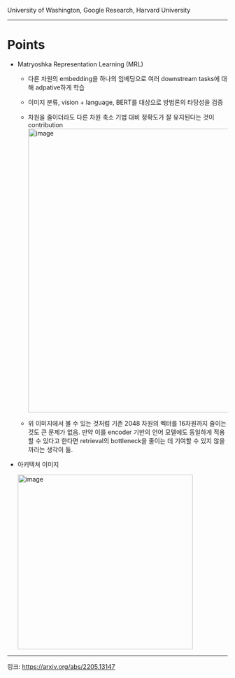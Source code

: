 University of Washington, Google Research, Harvard University

---
# Points
- Matryoshka Representation Learning (MRL)
  - 다른 차원의 embedding을 하나의 임베딩으로 여러 downstream tasks에 대해 adpative하게 학습
  - 이미지 분류, vision + language, BERT를 대상으로 방법론의 타당성을 검증
  - 차원을 줄이더라도 다른 차원 축소 기법 대비 정확도가 잘 유지된다는 것이 contribution
    <img width="650" alt="image" src="https://github.com/chanmuzi/Papers/assets/101971295/c8a6e708-cb91-4b18-a166-633a4294511b">

  - 위 이미지에서 볼 수 있는 것처럼 기존 2048 차원의 벡터를 16차원까지 줄이는 것도 큰 문제가 없음. 만약 이를 encoder 기반의 언어 모델에도 동일하게 적용할 수 있다고 한다면 retrieval의 bottleneck을 줄이는 데 기여할 수 있지 않을까라는 생각이 듦.
    
- 아키텍쳐 이미지
  
  <img width="400" alt="image" src="https://github.com/chanmuzi/Papers/assets/101971295/e7888df0-2fee-422b-880b-5dddd521a32b">



---
링크: https://arxiv.org/abs/2205.13147
